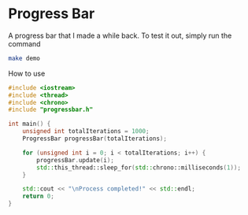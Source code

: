 # Progress Bar

A progress bar that I made a while back. To test it out, simply run the command

```bash
make demo
```

How to use
```cpp
#include <iostream>
#include <thread> 
#include <chrono> 
#include "progressbar.h"

int main() {
    unsigned int totalIterations = 1000;
    ProgressBar progressBar(totalIterations);

    for (unsigned int i = 0; i < totalIterations; i++) {
        progressBar.update(i);
        std::this_thread::sleep_for(std::chrono::milliseconds(1)); 
    }

    std::cout << "\nProcess completed!" << std::endl;
    return 0;
}
```
